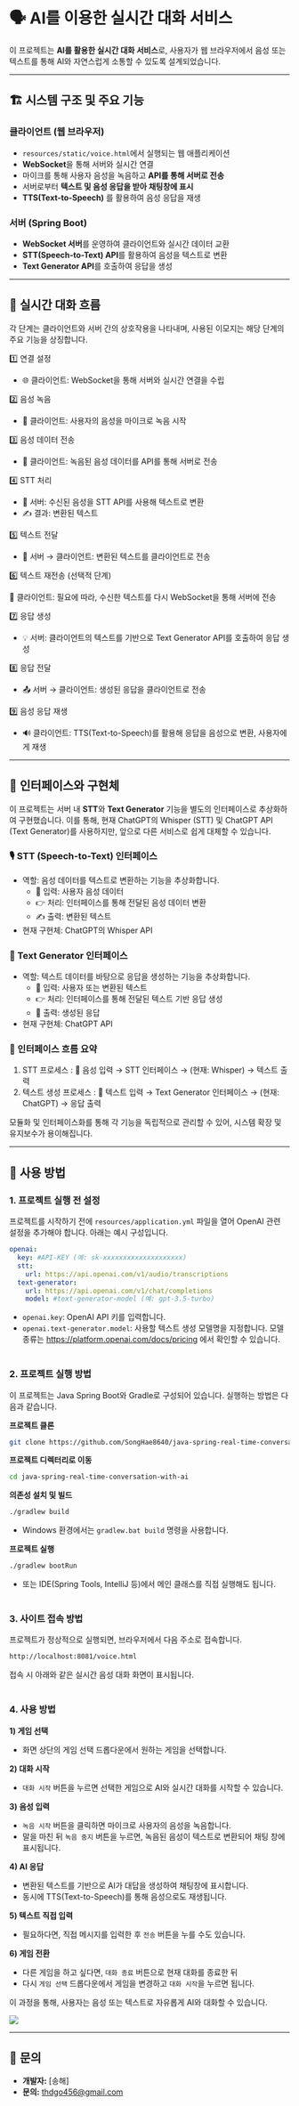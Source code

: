 # 🗣️ AI를 이용한 실시간 대화 서비스

이 프로젝트는 **AI를 활용한 실시간 대화 서비스**로, 사용자가 웹 브라우저에서 음성 또는 텍스트를 통해 AI와 자연스럽게 소통할 수 있도록 설계되었습니다.

---

## 🏗️ 시스템 구조 및 주요 기능

### **클라이언트 (웹 브라우저)**
- `resources/static/voice.html`에서 실행되는 웹 애플리케이션
- **WebSocket**을 통해 서버와 실시간 연결
- 마이크를 통해 사용자 음성을 녹음하고 **API를 통해 서버로 전송**
- 서버로부터 **텍스트 및 음성 응답을 받아 채팅창에 표시**
- **TTS(Text-to-Speech)** 를 활용하여 음성 응답을 재생

### **서버 (Spring Boot)**
- **WebSocket 서버**를 운영하여 클라이언트와 실시간 데이터 교환
- **STT(Speech-to-Text) API**를 활용하여 음성을 텍스트로 변환
- **Text Generator API**를 호출하여 응답을 생성

---

## 🔄 실시간 대화 흐름

각 단계는 클라이언트와 서버 간의 상호작용을 나타내며, 사용된 이모지는 해당 단계의 주요 기능을 상징합니다.

1️⃣ 연결 설정
- 🌐 클라이언트: WebSocket을 통해 서버와 실시간 연결을 수립

2️⃣ 음성 녹음
- 🎤 클라이언트: 사용자의 음성을 마이크로 녹음 시작

3️⃣ 음성 데이터 전송
- 🚀 클라이언트: 녹음된 음성 데이터를 API를 통해 서버로 전송

4️⃣ STT 처리
- 🤖 서버: 수신된 음성을 STT API를 사용해 텍스트로 변환
- ✍️ 결과: 변환된 텍스트

5️⃣ 텍스트 전달
- 📩 서버 → 클라이언트: 변환된 텍스트를 클라이언트로 전송

6️⃣ 텍스트 재전송 (선택적 단계)

🔄 클라이언트: 필요에 따라, 수신한 텍스트를 다시 WebSocket을 통해 서버에 전송

7️⃣ 응답 생성
- 💡 서버: 클라이언트의 텍스트를 기반으로 Text Generator API를 호출하여 응답 생성

8️⃣ 응답 전달
- 📤 서버 → 클라이언트: 생성된 응답을 클라이언트로 전송

9️⃣ 음성 응답 재생
- 🔊 클라이언트: TTS(Text-to-Speech)를 활용해 응답을 음성으로 변환, 사용자에게 재생
---

## 🔌 인터페이스와 구현체
이 프로젝트는 서버 내 **STT**와 **Text Generator** 기능을 별도의 인터페이스로 추상화하여 구현했습니다. 이를 통해, 현재 ChatGPT의 Whisper (STT) 및 ChatGPT API (Text Generator)를 사용하지만, 앞으로 다른 서비스로 쉽게 대체할 수 있습니다.

### 🎙️ STT (Speech-to-Text) 인터페이스
- 역할: 음성 데이터를 텍스트로 변환하는 기능을 추상화합니다.
  - 🎤 입력: 사용자 음성 데이터
  - 👉 처리: 인터페이스를 통해 전달된 음성 데이터 변환
  - ✍️ 출력: 변환된 텍스트 
- 현재 구현체: ChatGPT의 Whisper API



### 📝 Text Generator 인터페이스
- 역할: 텍스트 데이터를 바탕으로 응답을 생성하는 기능을 추상화합니다.
  - 📝 입력: 사용자 또는 변환된 텍스트
  - 👉 처리: 인터페이스를 통해 전달된 텍스트 기반 응답 생성
  - 💬 출력: 생성된 응답
- 현재 구현체: ChatGPT API

### 🔄 인터페이스 흐름 요약
1. STT 프로세스 : 🎤 음성 입력 → STT 인터페이스 → (현재: Whisper) → 텍스트 출력
2. 텍스트 생성 프로세스 : 📝 텍스트 입력 → Text Generator 인터페이스 → (현재: ChatGPT) → 응답 출력

모듈화 및 인터페이스화를 통해 각 기능을 독립적으로 관리할 수 있어, 시스템 확장 및 유지보수가 용이해집니다.

---

## 🤞 사용 방법

### 1. 프로젝트 실행 전 설정
프로젝트를 시작하기 전에 `resources/application.yml` 파일을 열어 OpenAI 관련 설정을 추가해야 합니다.
아래는 예시 구성입니다.

```yaml
openai:
  key: #API-KEY (예: sk-xxxxxxxxxxxxxxxxxxxx)
  stt:
    url: https://api.openai.com/v1/audio/transcriptions
  text-generator:
    url: https://api.openai.com/v1/chat/completions
    model: #text-generator-model (예: gpt-3.5-turbo)
```

- `openai.key`: OpenAI API 키를 입력합니다.
- `openai.text-generator.model`: 사용할 텍스트 생성 모델명을 지정합니다.
모델 종류는 https://platform.openai.com/docs/pricing 에서 확인할 수 있습니다.
<br><br>

### 2. 프로젝트 실행 방법
이 프로젝트는 Java Spring Boot와 Gradle로 구성되어 있습니다.
실행하는 방법은 다음과 같습니다.

**프로젝트 클론**
```bash
git clone https://github.com/SongHae8640/java-spring-real-time-conversation-with-ai.git
```

**프로젝트 디렉터리로 이동**
```bash
cd java-spring-real-time-conversation-with-ai
```

**의존성 설치 및 빌드**
```bash
./gradlew build
```
- Windows 환경에서는 `gradlew.bat build` 명령을 사용합니다.

**프로젝트 실행**
```bash
./gradlew bootRun
```
- 또는 IDE(Spring Tools, IntelliJ 등)에서 메인 클래스를 직접 실행해도 됩니다.
<br><br>

### 3. 사이트 접속 방법
프로젝트가 정상적으로 실행되면, 브라우저에서 다음 주소로 접속합니다.
```bash
http://localhost:8081/voice.html
```

접속 시 아래와 같은 실시간 음성 대화 화면이 표시됩니다.
<br><br>

### 4. 사용 방법
**1) 게임 선택**
- 화면 상단의 게임 선택 드롭다운에서 원하는 게임을 선택합니다.

**2) 대화 시작**
- `대화 시작` 버튼을 누르면 선택한 게임으로 AI와 실시간 대화를 시작할 수 있습니다.

**3) 음성 입력**
- `녹음 시작` 버튼을 클릭하면 마이크로 사용자의 음성을 녹음합니다.
- 말을 마친 뒤 `녹음 중지` 버튼을 누르면, 녹음된 음성이 텍스트로 변환되어 채팅 창에 표시됩니다.

**4) AI 응답**
- 변환된 텍스트를 기반으로 AI가 대답을 생성하여 채팅창에 표시합니다.
- 동시에 TTS(Text-to-Speech)를 통해 음성으로도 재생됩니다.

**5) 텍스트 직접 입력**
- 필요하다면, 직접 메시지를 입력한 후 `전송` 버튼을 누를 수도 있습니다.

**6) 게임 전환**
- 다른 게임을 하고 싶다면, `대화 종료` 버튼으로 현재 대화를 종료한 뒤
- 다시 `게임 선택` 드롭다운에서 게임을 변경하고 `대화 시작`을 누르면 됩니다.

이 과정을 통해, 사용자는 음성 또는 텍스트로 자유롭게 AI와 대화할 수 있습니다.

<p>
  <img src="https://github.com/SongHae8640/java-spring-real-time-conversation-with-ai/blob/master/run.gif">
</p>

---

## 🙌 문의
- **개발자:** [송해]
- **문의:** thdgo456@gmail.com